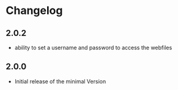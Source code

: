 # Changelog

## 2.0.2
- ability to set a username and password to access the webfiles

## 2.0.0
- Initial release of the minimal Version
